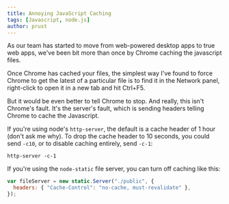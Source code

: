```yaml
---
title: Annoying JavaScript Caching
tags: [Javascript, node.js]
author: prust
---
```


As our team has started to move from web-powered desktop apps to true web apps, we've been bit more than once by Chrome caching the javascript files.

Once Chrome has cached your files, the simplest way I've found to force Chrome to get the latest of a particular file is to find it in the Network panel, right-click to open it in a new tab and hit Ctrl+F5.

But it would be even better to tell Chrome to stop. And really, this isn't Chrome's fault. It's the server's fault, which is sending headers telling Chrome to cache the Javascript.

If you're using node's `http-server`, the default is a cache header of 1 hour (don't ask me why). To drop the cache header to 10 seconds, you could send `-c10`, or to disable caching entirely, send `-c-1`:

```
http-server -c-1
```

If you're using the `node-static` file server, you can turn off caching like this:

```javascript
var fileServer = new static.Server("./public", {
  headers: { "Cache-Control": "no-cache, must-revalidate" },
});
```
